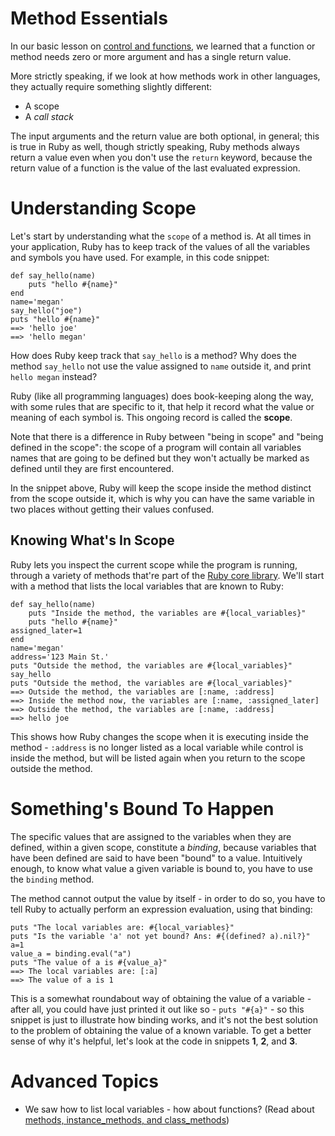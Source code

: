 # Method Essentials

In our basic lesson on [control and functions](../../../v2/course_content/outputs/control_and_functions.html), we learned that a function or method needs zero or more argument and has a single return value.

More strictly speaking, if we look at how methods work in other languages, they actually require something slightly different:

* A scope
* A _call stack_

The input arguments and the return value are both optional, in general; this is true in Ruby as well, though strictly speaking, Ruby methods always return a value even when you don't use the `return` keyword, because the return value of a function is the value of the last evaluated expression.

# Understanding Scope

Let's start by understanding what the `scope` of a method is. At all times in your application, Ruby has to keep track of the values of all the variables and symbols you have used. For example, in this code snippet:

    def say_hello(name)
        puts "hello #{name}"
    end
    name='megan'
    say_hello("joe")
    puts "hello #{name}"
    ==> 'hello joe' 
    ==> 'hello megan'

How does Ruby keep track that `say_hello` is a method? Why does the method `say_hello` not use the value assigned to `name` outside it, and print `hello megan` instead?

Ruby (like all programming languages) does book-keeping along the way, with some rules that are specific to it, that help it record what the value or meaning of each symbol is. This ongoing record is called the **scope**.

Note that there is a difference in Ruby  between "being in scope" and "being defined in the scope": the scope of a program will contain all variables names that are going to be defined but they won't actually be marked as defined until they are first encountered.

In the snippet above, Ruby will keep the scope inside the method distinct from the scope outside it, which is why you can have the same variable in two places without getting their values confused.

## Knowing What's In Scope

Ruby lets you inspect the current scope while the program is running, through a variety of methods that're part of the [Ruby core library](http://www.ruby-doc.org/core-2.0.0/). We'll start with a method that lists the local variables that are known to Ruby:

    def say_hello(name)
        puts "Inside the method, the variables are #{local_variables}"
        puts "hello #{name}"
	assigned_later=1
    end
    name='megan'
    address='123 Main St.'
    puts "Outside the method, the variables are #{local_variables}"
    say_hello
    puts "Outside the method, the variables are #{local_variables}"
    ==> Outside the method, the variables are [:name, :address]
    ==> Inside the method now, the variables are [:name, :assigned_later]
    ==> Outside the method, the variables are [:name, :address]
    ==> hello joe

This shows how Ruby changes the scope when it is executing inside the method - `:address` is no longer listed as a local variable while control is inside the method, but will be listed again when you return to the scope outside the method.

# Something's Bound To Happen

The specific values that are assigned to the variables when they are
defined, within a given scope, constitute a _binding_, because
variables that have been defined are said to have been "bound" to a
value. Intuitively enough, to know what value a given variable is bound to, you have to use the `binding` method.

The method cannot output the value by itself - in order to do so, you have to tell Ruby to actually perform an expression evaluation, using that binding:

    puts "The local variables are: #{local_variables}"
    puts "Is the variable 'a' not yet bound? Ans: #{(defined? a).nil?}"
    a=1
    value_a = binding.eval("a")
    puts "The value of a is #{value_a}"
    ==> The local variables are: [:a]
    ==> The value of a is 1

This is a somewhat roundabout way of obtaining the value of a variable - after all, you could have just printed it out like so - `puts "#{a}"` - so this snippet is just to illustrate how binding works, and it's not the best solution to the problem of obtaining the value of a known variable. To get a better sense of why it's helpful, let's look at the code in snippets **1**, **2**, and **3**.

# Advanced Topics

* We saw how to list local variables - how about functions? (Read about [methods, instance_methods, and class_methods](http://www.railstips.org/blog/archives/2009/05/11/class-and-instance-methods-in-ruby/))
